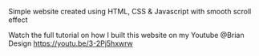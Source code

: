Simple website created using HTML, CSS &amp; Javascript with smooth scroll effect

Watch the full tutorial on how I built this website on my Youtube @Brian Design https://youtu.be/3-2Pj5hxwrw

